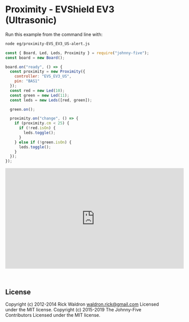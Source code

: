 <!--remove-start-->

# Proximity - EVShield EV3 (Ultrasonic)

<!--remove-end-->








Run this example from the command line with:
```bash
node eg/proximity-EVS_EV3_US-alert.js
```


```javascript
const { Board, Led, Leds, Proximity } = require("johnny-five");
const board = new Board();

board.on("ready", () => {
  const proximity = new Proximity({
    controller: "EVS_EV3_US",
    pin: "BAS1"
  });
  const red = new Led(10);
  const green = new Led(11);
  const leds = new Leds([red, green]);

  green.on();

  proximity.on("change", () => {
    if (proximity.cm < 25) {
      if (!red.isOn) {
        leds.toggle();
      }
    } else if (!green.isOn) {
      leds.toggle();
    }
  });
});

```





<iframe width="560" height="315" src="https://www.youtube.com/embed/6-tM7L28Gcg" frameborder="0" allowfullscreen></iframe>



&nbsp;

<!--remove-start-->

## License
Copyright (c) 2012-2014 Rick Waldron <waldron.rick@gmail.com>
Licensed under the MIT license.
Copyright (c) 2015-2019 The Johnny-Five Contributors
Licensed under the MIT license.

<!--remove-end-->
